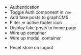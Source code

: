 - Authentication
- Toggle Auth component in `/me`
- Add fake posts to graphCMS
- Filter => active footer icon
- Display fake posts to home page
- Wire up <AddPost/> container
- Wire up <CreateList/> modal, <AddToList/> container

<!-- - debug login -->

- Reset store on logout

